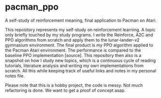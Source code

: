 # pacman_ppo
A self-study of reinforcement meaning, final application to Pacman on Atari.

This repository represents my self-study on reinforcement learning. A topic only briefly touched by my study programs.
I write the Reinforce, A2C and PPO algorithms from scratch and apply them to the lunar-lander-v2 gymnasium environment.
The final product is my PPO algorithm applied to the Pacman Atari environment. The performance is compared to the baseline PPO implementation [source].
This repository then also is a snapshot on how I study new topics, which is a continuous cycle of reading tutorials, literature analysis and writing my own implementations from scratch. 
All this while keeping track of useful links and notes in my personal notes file.

Please note that this is a hobby project, the code is messy. Not much refactoring is done. We want to get a proof of concept asap. 
